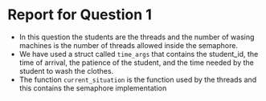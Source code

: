 # Report for Question 1

- In this question the students are the threads and the number of wasing machines is the number of threads allowed inside the semaphore.
- We have used a struct called `time_args` that contains the student_id, the time of arrival, the patience of the student, and the time needed by the student to wash the clothes.
- The function `current_situation` is the function used by the threads and this contains the semaphore implementation

